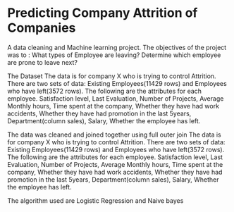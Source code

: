 # Predicting Company Attrition of Companies
A data cleaning and Machine learning project.
The objectives of the project was to :
What types of Employee are leaving?
Determine which employee are prone to leave next?

The Dataset The data is for company X who is trying to control Attrition. 
There are two sets of data: Existing Employees(11429 rows) and Employees who have left(3572 rows). 
The following are the attributes for each employee.
Satisfaction level, Last Evaluation, Number of Projects, Average Monthly hours, Time spent at the company, Whether they have had work accidents, Whether they have had promotion in the last 5years, Department(column sales), Salary, Whether the employee has left.

The data was cleaned and joined together using full outer join 
The data is for company X who is trying to control Attrition. There are two sets of data: Existing Employees(11429 rows) and Employees who have left(3572 rows). The following are the attributes for each employee.
Satisfaction level, Last Evaluation, Number of Projects, Average Monthly hours, Time spent at the company, Whether they have had work accidents, Whether they have had promotion in the last 5years, Department(column sales), Salary, Whether the employee has left.

The algorithm used are Logistic Regression and Naive bayes 



